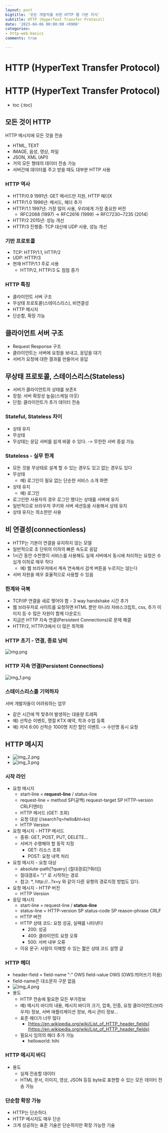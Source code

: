 ```yaml
---
layout: post
bigtitle: '모든 개발자를 위한 HTTP 웹 기본 지식'
subtitle: HTTP (HyperText Transfer Protocol)
date: '2023-04-06 00:00:00 +0900'
categories:
- http-web-basics
comments: true

---
```


# HTTP (HyperText Transfer Protocol)

# HTTP (HyperText Transfer Protocol)
* toc
{:toc}

## 모든 것이 HTTP
HTTP 메시지에 모든 것을 전송
+ HTML, TEXT
+ IMAGE, 음성, 영상, 파일
+ JSON, XML (API)
+ 거의 모든 형태의 데이터 전송 가능
+ 서버간에 데이터를 주고 받을 때도 대부분 HTTP 사용

### HTTP 역사
+ HTTP/0.9 1991년: GET 메서드만 지원, HTTP 헤더X
+ HTTP/1.0 1996년: 메서드, 헤더 추가
+ HTTP/1.1 1997년: 가장 많이 사용, 우리에게 가장 중요한 버전
  + RFC2068 (1997) -> RFC2616 (1999) -> RFC7230~7235 (2014)
+ HTTP/2 2015년: 성능 개선
+ HTTP/3 진행중: TCP 대신에 UDP 사용, 성능 개선

### 기반 프로토콜
+ TCP: HTTP/1.1, HTTP/2
+ UDP: HTTP/3
+ 현재 HTTP/1.1 주로 사용
  + HTTP/2, HTTP/3 도 점점 증가

### HTTP 특징
+ 클라이언트 서버 구조
+ 무상태 프로토콜(스테이스리스), 비연결성
+ HTTP 메시지
+ 단순함, 확장 가능

## 클라이언트 서버 구조
+ Request Response 구조
+ 클라이언트는 서버에 요청을 보내고, 응답을 대기
+ 서버가 요청에 대한 결과를 만들어서 응답

## 무상태 프로토콜, 스테이스리스(Stateless)
+ 서버가 클라이언트의 상태를 보존X
+ 장점: 서버 확장성 높음(스케일 아웃)
+ 단점: 클라이언트가 추가 데이터 전송

### Stateful, Stateless 차이
+ 상태 유지
+ 무상태
+ 무상태는 응답 서버를 쉽게 바꿀 수 있다. -> 무한한 서버 증설 가능

### Stateless - 실무 한계
+ 모든 것을 무상태로 설계 할 수 있는 경우도 있고 없는 경우도 있다
+ 무상태
  + 예) 로그인이 필요 없는 단순한 서비스 소개 화면
+ 상태 유지
  + 예) 로그인
+ 로그인한 사용자의 경우 로그인 했다는 상태를 서버에 유지
+ 일반적으로 브라우저 쿠키와 서버 세션등을 사용해서 상태 유지
+ 상태 유지는 최소한만 사용

## 비 연결성(connectionless)
+ HTTP는 기본이 연결을 유지하지 않는 모델
+ 일반적으로 초 단위의 이하의 빠른 속도로 응답
+ 1시간 동안 수천명이 서비스를 사용해도 실제 서버에서 동시에 처리하는 요청은 수십개 이하로 매우 작다
  + 예) 웹 브라우저에서 계속 연속해서 검색 버튼을 누르지는 않는다
+ 서버 자원을 매우 효율적으로 사용할 수 있음

### 한계와 극복
+ TCP/IP 연결을 새로 맺어야 함 - 3 way handshake 시간 추가
+ 웹 브라우저로 사이트를 요청하면 HTML 뿐만 아니라 자바스크립트, css, 추가 이미지 등 수 많은 자원이 함께 다운로드
+ 지금은 HTTP 지속 연결(Persistent Connections)로 문제 해결
+ HTTP/2, HTTP/3에서 더 많은 최적화

### HTTP 초기 - 연결, 종료 낭비
![img.png](../../../../assets/img/http-web-basics/http.png)

### HTTP 지속 연결(Persistent Connections)
![img_1.png](../../../../assets/img/http-web-basics/http1.png)

### 스테이스리스를 기억하자
서버 개발자들이 어려워하는 업무
+ 같은 시간에 딱 맞추어 발생하는 대용량 트래픽
+ 예) 선착순 이벤트, 명절 KTX 예약, 학과 수업 등록
+ 예) 저녁 6:00 선착순 1000명 치킨 할인 이벤트 -> 수만명 동시 요청

## HTTP 메시지
+ ![img_2.png](../../../../assets/img/http-web-basics/http2.png)
+ ![img_3.png](../../../../assets/img/http-web-basics/http3.png)

### 시작 라인
+ 요청 메시지
  + start-line = __request-line__ / status-line
  + request-line = method SP(공백) request-target SP HTTP-version CRLF(엔터)
  + HTTP 메서드 (GET: 조회)
  + 요청 대상 (/search?q=hello&hl=ko)
  + HTTP Version
+ 요청 메시지 - HTTP 메서드
  + 종류: GET, POST, PUT, DELETE...
  + 서버가 수행해야 할 동작 지정
    + GET: 리소스 조회
    + POST: 요청 내역 처리
+ 요청 메시지 - 요청 대상
  + absolute-path[?query] (절대경로[?쿼리])
  + 절대경로= "/" 로 시작하는 경로
  + 참고: *, http://...?x=y 와 같이 다른 유형의 경로지정 방법도 있다.
+ 요청 메시지 - HTTP 버전 
  + HTTP Version
+ 응답 메시지
  + start-line = request-line / __status-line__
  + status-line = HTTP-version SP status-code SP reason-phrase CRLF
  + HTTP 버전
  + HTTP 상태 코드: 요청 성공, 실패를 나타낸다
    + 200: 성공
    + 400: 클라이언트 요청 오류
    + 500: 서버 내부 오류
  + 이유 문구: 사람이 이해할 수 있는 짧은 상태 코드 설명 글

### HTTP 헤더
+ header-field = field-name ":" OWS field-value OWS (OWS:띄어쓰기 허용)
+ field-name은 대소문자 구문 없음
+ ![img_4.png](../../../../assets/img/http-web-basics/http4.png)
+ 용도
  + HTTP 전송에 필요한 모든 부가정보
  + 예) 메시지 바디의 내용, 메시지 바디의 크기, 압축, 인증, 요청 클라이언트(브라우저) 정보,
    서버 애플리케이션 정보, 캐시 관리 정보...
  + 표준 헤더가 너무 많다
    + [https://en.wikipedia.org/wiki/List_of_HTTP_header_fields](https://en.wikipedia.org/wiki/List_of_HTTP_header_fields)
  + 필요시 임의의 헤더 추가 가능
    + helloworld: hihi

### HTTP 메시지 바디
+ 용도
  + 실제 전송할 데이터
  + HTML 문서, 이미지, 영상, JSON 등등 byte로 표현할 수 있는 모든 데이터 전송 가능

### 단순함 확장 가능
+ HTTP는 단순하다.
+ HTTP 메시지도 매우 단순
+ 크게 성공하는 표준 기술은 단순하지만 확장 가능한 기술


